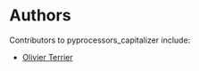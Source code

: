 # Authors

Contributors to pyprocessors_capitalizer include:

+ [Olivier Terrier](mailto:olivier.terrier@kairntech.com)
